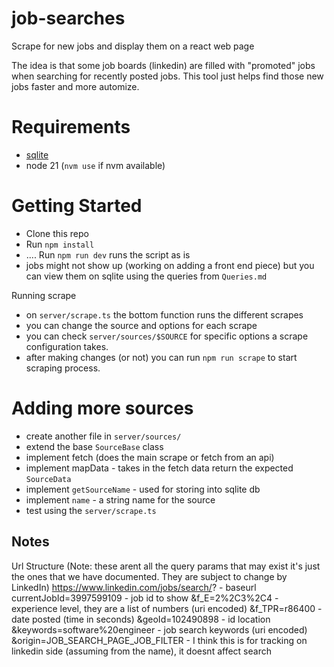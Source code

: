 # job-searches
Scrape for new jobs and display them on a react web page

The idea is that some job boards (linkedin) are filled with "promoted" jobs when searching for recently posted jobs. This tool just helps find those new jobs faster and more automize.

# Requirements
- [sqlite ](https://www.sqlite.org)
- node 21 (`nvm use` if nvm available)


# Getting Started
- Clone this repo
- Run `npm install`
- .... Run `npm run dev` runs the script as is
- jobs might not show up (working on adding a front end piece) but you can view them on sqlite using the queries from `Queries.md`

Running scrape
- on `server/scrape.ts` the bottom function runs the different scrapes
- you can change the source and options for each scrape
- you can check `server/sources/$SOURCE` for specific options a scrape configuration takes. 
- after making changes (or not) you can run `npm run scrape` to start scraping process. 

# Adding more sources
- create another file in `server/sources/`
- extend the base `SourceBase` class
- implement fetch (does the main scrape or fetch from an api)
- implement mapData - takes in the fetch data return the expected `SourceData`
- implement `getSourceName` - used for storing into sqlite db
- implement `name` - a string name for the source
- test using the `server/scrape.ts` 

## Notes
Url Structure
(Note: these arent all the query params that may exist it's just the ones that we have documented. They are subject to change by LinkedIn)
https://www.linkedin.com/jobs/search/? - baseurl 
currentJobId=3997599109 - job id to show
&f_E=2%2C3%2C4 - experience level, they are a list of numbers (uri encoded)
&f_TPR=r86400 - date posted (time in seconds)
&geoId=102490898 - id location 
&keywords=software%20engineer - job search keywords (uri encoded)
&origin=JOB_SEARCH_PAGE_JOB_FILTER - I think this is for tracking on linkedin side (assuming from the name), it doesnt affect search
